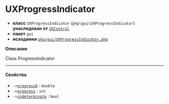 # UXProgressIndicator

- **класс** `UXProgressIndicator` (`php\gui\UXProgressIndicator`) **унаследован от** [`UXControl`](api-docs/classes/php/gui/UXControl.ru.md)
- **пакет** `gui`
- **исходники** [`php/gui/UXProgressIndicator.php`](./src/main/resources/JPHP-INF/sdk/php/gui/UXProgressIndicator.php)

**Описание**

Class ProgressIndicator

---

#### Свойства

- `->`[`progressK`](#prop-progressk) : `double`
- `->`[`progress`](#prop-progress) : `int`
- `->`[`indeterminate`](#prop-indeterminate) : `bool`